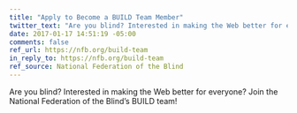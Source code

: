 ```yaml
---
title: "Apply to Become a BUILD Team Member"
twitter_text: "Are you blind? Interested in making the Web better for everyone? Join the @NFB_voice’s BUILD team!"
date: 2017-01-17 14:51:19 -05:00
comments: false
ref_url: https://nfb.org/build-team
in_reply_to: https://nfb.org/build-team
ref_source: National Federation of the Blind
---
```


Are you blind? Interested in making the Web better for everyone? Join the National Federation of the Blind’s BUILD team!